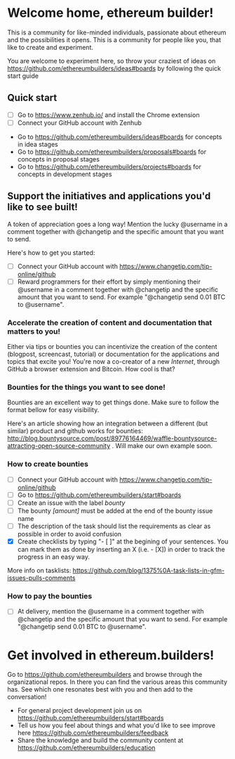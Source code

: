 Welcome home, ethereum builder!
=====
This is a community for like-minded individuals, passionate about ethereum and the possibilities it opens. This is a community for people like you, that like to create and experiment. 

You are welcome to experiment here, so throw your craziest of ideas on https://github.com/ethereumbuilders/ideas#boards by following the quick start guide

## Quick start

- [ ] Go to https://www.zenhub.io/ and install the Chrome extension
- [ ] Connect your GitHub account with Zenhub
* Go to https://github.com/ethereumbuilders/ideas#boards for concepts in idea stages
* Go to https://github.com/ethereumbuilders/proposals#boards for concepts in proposal stages
* Go to https://github.com/ethereumbuilders/projects#boards for concepts in development stages

## Support the initiatives and applications you'd like to see built!

A token of appreciation goes a long way! Mention the lucky @username in a comment together with @changetip and the specific amount that you want to send.

Here's how to get you started:

- [ ] Connect your GitHub account with https://www.changetip.com/tip-online/github
- [ ] Reward programmers for their effort by simply mentioning their @username in a comment together with @changetip and the specific amount that you want to send. For example "@changetip send 0.01 BTC to @username".

### Accelerate the creation of content and documentation that matters to you!

Either via tips or bounties you can incentivize the creation of the content (blogpost, screencast, tutorial) or documentation for the applications and topics that excite you! You're now a co-creator of a new _Internet_, through GitHub a browser extension and Bitcoin. How cool is that? 

### Bounties for the things you want to see done! 

Bounties are an excellent way to get things done. Make sure to follow the format bellow for easy visibility. 

Here's an article showing how an integration between a different (but similar) product and github works for bounties: http://blog.bountysource.com/post/89776164469/waffle-bountysource-attracting-open-source-community . Will make our own example soon.

### How to create bounties

- [ ] Connect your GitHub account with https://www.changetip.com/tip-online/github
- [ ] Go to https://github.com/ethereumbuilders/start#boards 
- [ ] Create an issue with the label _bounty_  
- [ ] The bounty _[amount]_ must be added at the end of the bounty issue name
- [ ] The description of the task should list the requirements as clear as possible in order to avoid confusion
- [x] Create checklists by typing "- [ ]" at the begining of your sentences. You can mark them as done by inserting an X (i.e. - [X]) in order to track the progress in an easy way. 

More info on tasklists: https://github.com/blog/1375%0A-task-lists-in-gfm-issues-pulls-comments

### How to pay the bounties

- [ ] At delivery, mention the @username in a comment together with @changetip and the specific amount that you want to send. For example "@changetip send 0.01 BTC to @username".

# Get involved in ethereum.builders!

Go to https://github.com/ethereumbuilders and browse through the organizational repos. In there you can find the various areas this community has. See which one resonates best with you and then add to the conversation! 

* For general project development join us on https://github.com/ethereumbuilders/start#boards 
* Tell us how you feel about things and what you'd like to see improve here https://github.com/ethereumbuilders/feedback 
* Share the knowledge and build the community content at https://github.com/ethereumbuilders/education 

